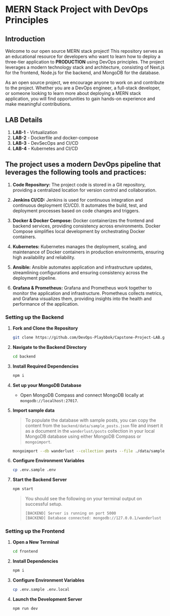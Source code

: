# MERN Stack Project with DevOps Principles

## Introduction

Welcome to our open source MERN stack project! This repository serves as an educational resource for developers who want to learn how to deploy a three-tier application to **PRODUCTION** using DevOps principles. The project leverages a modern technology stack and architecture, consisting of Next.js for the frontend, Node.js for the backend, and MongoDB for the database. 

As an open source project, we encourage anyone to work on and contribute to the project. Whether you are a DevOps engineer, a full-stack developer, or someone looking to learn more about deploying a MERN stack application, you will find opportunities to gain hands-on experience and make meaningful contributions.

## LAB Details

1. **LAB-1** - Virtualization
2. **LAB-2** - Dockerfile and docker-compose
3. **LAB-3** - DevSecOps and CI/CD
4. **LAB-4** - Kubernetes and CI/CD

## The project uses a modern DevOps pipeline that leverages the following tools and practices:

1. **Code Repository:** The project code is stored in a Git repository, providing a centralized location for version control and collaboration.

2. **Jenkins CI/CD:** Jenkins is used for continuous integration and continuous deployment (CI/CD). It automates the build, test, and deployment processes based on code changes and triggers.

3. **Docker & Docker Compose:** Docker containerizes the frontend and backend services, providing consistency across environments. Docker Compose simplifies local development by orchestrating Docker containers.

4. **Kubernetes:** Kubernetes manages the deployment, scaling, and maintenance of Docker containers in production environments, ensuring high availability and reliability.

5. **Ansible:** Ansible automates application and infrastructure updates, streamlining configurations and ensuring consistency across the deployment pipeline.

6. **Grafana & Prometheus:** Grafana and Prometheus work together to monitor the application and infrastructure. Prometheus collects metrics, and Grafana visualizes them, providing insights into the health and performance of the application.

### Setting up the Backend

1. **Fork and Clone the Repository**

   ```bash
   git clone https://github.com/DevOps-Playbbok/Capstone-Project-LAB.git
   ```

2. **Navigate to the Backend Directory**

   ```bash
   cd backend
   ```

3. **Install Required Dependencies**

   ```bash
   npm i
   ```

4. **Set up your MongoDB Database**

   - Open MongoDB Compass and connect MongoDB locally at `mongodb://localhost:27017`.

5. **Import sample data**

   > To populate the database with sample posts, you can copy the content from the `backend/data/sample_posts.json` file and insert it as a document in the `wanderlust/posts` collection in your local MongoDB database using either MongoDB Compass or `mongoimport`.

   ```bash
   mongoimport --db wanderlust --collection posts --file ./data/sample_posts.json --jsonArray
   ```

6. **Configure Environment Variables**

   ```bash
   cp .env.sample .env
   ```

7. **Start the Backend Server**

   ```bash
   npm start
   ```

   > You should see the following on your terminal output on successful setup.
   >
   > ```bash
   > [BACKEND] Server is running on port 5000
   > [BACKEND] Database connected: mongodb://127.0.0.1/wanderlust
   > ```

### Setting up the Frontend

1. **Open a New Terminal**

   ```bash
   cd frontend
   ```

2. **Install Dependencies**

   ```bash
   npm i
   ```

3. **Configure Environment Variables**

   ```bash
   cp .env.sample .env.local
   ```

4. **Launch the Development Server**

   ```bash
   npm run dev
   ```
